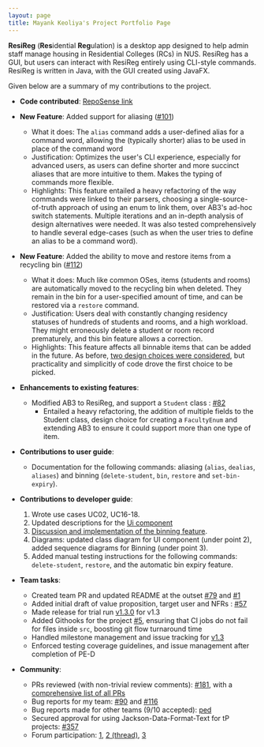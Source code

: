 ```yaml
---
layout: page
title: Mayank Keoliya's Project Portfolio Page
---
```


**ResiReg** (**Res**idential **Reg**ulation) is a desktop app designed to help admin staff manage housing in Residential Colleges (RCs) in NUS. ResiReg has a GUI, but users can interact with ResiReg entirely using CLI-style commands. ResiReg is written in Java, with the GUI created using JavaFX.

Given below are a summary of my contributions to the project.

* **Code contributed**: [RepoSense link](https://nus-cs2103-ay2021s1.github.io/tp-dashboard/#breakdown=true&search=mkeoliya&sort=groupTitle&sortWithin=title&since=2020-08-14&timeframe=commit&mergegroup=&groupSelect=groupByRepos&checkedFileTypes=docs~functional-code~test-code~other)

* **New Feature**: Added support for aliasing ([#101](https://github.com/AY2021S1-CS2103-T16-3/tp/pull/101))
  * What it does: The `alias` command adds a user-defined alias for a command word, allowing the (typically shorter) alias to be used in place of the command word 
  * Justification: Optimizes the user's CLI experience, especially for advanced users, as users can define shorter and more succinct aliases that are more intuitive to them. Makes the typing of commands more flexible.
  * Highlights: This feature entailed a heavy refactoring of the way commands were linked to their parsers, choosing a single-source-of-truth approach of using an enum to link them, over AB3's ad-hoc switch statements. Multiple iterations and an in-depth analysis of design alternatives were needed. It was also tested comprehensively to handle several edge-cases (such as when the user tries to define an alias to be a command word). 

* **New Feature**: Added the ability to move and restore items from a recycling bin ([#112](https://github.com/AY2021S1-CS2103-T16-3/tp/pull/112))
  * What it does: Much like common OSes, items (students and rooms) are automatically moved to the recycling bin when deleted. They remain in the bin for a user-specified amount of time, and can be restored via a `restore` command. 
  * Justification: Users deal with constantly changing residency statuses of hundreds of students and rooms, and a high workload. They might erroneously delete a student or room record prematurely, and this bin feature allows a correction. 
  * Highlights: This feature affects all binnable items that can be added in the future. As before, [two design choices were considered](./DeveloperGuide#design-consideration), but practicality and simplicitly of code drove the first choice to be picked.
  
* **Enhancements to existing features**:
  * Modified AB3 to ResiReg, and support a `Student` class : [#82](https://github.com/AY2021S1-CS2103-T16-3/tp/pull/82)
    - Entailed a heavy refactoring, the addition of multiple fields to the Student class, design choice for creating a `FacultyEnum` and extending AB3 to ensure it could support more than one type of item. 

* **Contributions to user guide**:
  * Documentation for the following commands: aliasing (`alias`, `dealias`, `aliases`) and binning (`delete-student`, `bin`, `restore` and `set-bin-expiry`). 

* **Contributions to developer guide**:
  1. Wrote use cases UC02, UC16-18. 
  2. Updated descriptions for the [Ui component](../DeveloperGuide#ui-component)
  3. [Discussion and implementation of the binning feature](../DeveloperGuide#bin-feature).
  4. Diagrams: updated class diagram for UI component (under point 2), added sequence diagrams for Binning (under point 3). 
  5. Added manual testing instructions for the following commands: `delete-student`, `restore`, and the automatic bin expiry feature.

* **Team tasks**:
  * Created team PR and updated README at the outset [#79](https://github.com/nus-cs2103-AY2021S1/tp/pull/79) and [#1](https://github.com/AY2021S1-CS2103-T16-3/tp/pull/1)
  * Added initial draft of value proposition, target user and NFRs : [#57](https://github.com/AY2021S1-CS2103-T16-3/tp/pull/57)
  * Made release for trial run [v1.3.0](https://github.com/AY2021S1-CS2103-T16-3/tp/releases/tag/v1.3.0) for v1.3
  * Added Githooks for the project [#5](https://github.com/AY2021S1-CS2103-T16-3/tp/pull/5), ensuring that CI jobs do not fail for files inside `src`, boosting git flow turnaround time
  * Handled milestone management and issue tracking for [v1.3](https://github.com/AY2021S1-CS2103-T16-3/tp/milestone/3)
  * Enforced testing coverage guidelines, and issue management after completion of PE-D

* **Community**:
  * PRs reviewed (with non-trivial review comments): [#181](https://github.com/AY2021S1-CS2103-T16-3/tp/pull/181), with a [comprehensive list of all PRs](https://github.com/AY2021S1-CS2103-T16-3/tp/pulls?q=is%3Apr+is%3Aclosed+reviewed-by%3Amkeoliya)
  * Bug reports for my team: [#90](https://github.com/AY2021S1-CS2103-T16-3/tp/issues/90) and [#116](https://github.com/AY2021S1-CS2103-T16-3/tp/issues/116)
  * Bug reports made for other teams (9/10 accepted): [ped](https://github.com/mkeoliya/ped/issues)
  * Secured approval for using Jackson-Data-Format-Text for tP projects: [#357](https://github.com/nus-cs2103-AY2021S1/forum/issues/357)
  * Forum participation: [1](https://github.com/nus-cs2103-AY2021S1/forum/issues/24 (thread)), [2 (thread)](https://github.com/nus-cs2103-AY2021S1/forum/issues/351#issuecomment-715725610), [3](https://github.com/nus-cs2103-AY2021S1/forum/issues/389#issuecomment-722804116)
